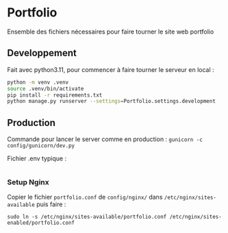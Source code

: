 # Portfolio

Ensemble des fichiers nécessaires pour faire tourner le site web portfolio

## Developpement

Fait avec python3.11, pour commencer à faire tourner le serveur en local :

```bash
python -m venv .venv
source .venv/bin/activate
pip install -r requirements.txt
python manage.py runserver --settings=Portfolio.settings.development
```

## Production

Commande pour lancer le server comme en production :
```gunicorn -c config/gunicorn/dev.py```

Fichier .env typique :

```text

```

### Setup Nginx

Copier le fichier `portfolio.conf` de `config/nginx/` dans `/etc/nginx/sites-available` puis faire :

```sudo ln -s /etc/nginx/sites-available/portfolio.conf /etc/nginx/sites-enabled/portfolio.conf```

